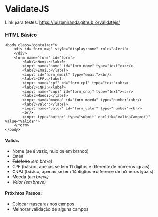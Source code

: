 # ValidateJS
Link para testes: https://luizgmiranda.github.io/validatejs/

### HTML Básico

    <body class="container">
        <div id='form_msg' style="display:none" role="alert">
        </div>
        <form name='form' id='form'>
            <label>Nome:</label>
            <input name="nome" id="form_nome" type="text"><br/>
            <label>Email:</label>
            <input id="form_email" type="email"><br/>
            <label>CPF:</label>
            <input name="cpf" id="form_cpf" type="text"><br/>
            <label>CNPJ:</label>
            <input name="cnpj" id="form_cnpj" type="text"><br/>
            <label>Moeda:</label>
            <input name="moeda" id="form_moeda" type="number"><br/>
            <label>Valor:</label>
            <input name="valor" id="form_valor" type="number"><br/>
            <br/>
            <input type="button" type="submit" onclick="validaCampos()" value="Validar">
        </form>
    </body>

#### Valida:
 - Nome (se é vazio, nulo ou em branco)
 - Email
 - ~~Telefone~~ *(em breve)*
 - CPF (básico, apenas se tem 11 dígitos e diferente de números iguais)
 - CNPJ  (básico, apenas se tem 14 dígitos e diferente de números iguais)
 - ~~Moeda~~ *(em breve)*
 - *Valor* *(em breve)*

#### Próximos Passos:
 - Colocar mascaras nos campos
 - Melhorar validação de alguns campos


